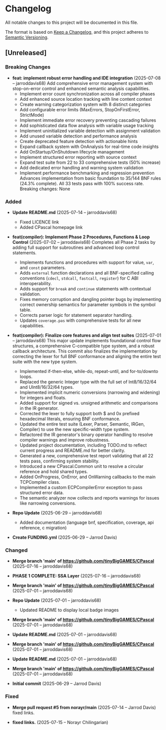 # Changelog

All notable changes to this project will be documented in this file.

The format is based on [Keep a Changelog](https://keepachangelog.com/en/1.0.0/),
and this project adheres to [Semantic Versioning](https://semver.org/spec/v2.0.0.html).

## [Unreleased]

### Breaking Changes
- **feat: implement robust error handling and IDE integration** (2025-07-08 – jarroddavis68)
  Add comprehensive error management system with stop-on-error control
  and enhanced semantic analysis capabilities.
  - Implement error count synchronization across all compiler phases
  - Add enhanced source location tracking with line content context
  - Create warning categorization system with 8 distinct categories
  - Add configurable error limits (MaxErrors, StopOnFirstError, StrictMode)
  - Implement immediate error recovery preventing cascading failures
  - Add sophisticated data flow analysis with variable usage tracking
  - Implement uninitialized variable detection with assignment validation
  - Add unused variable detection and performance analysis
  - Create deprecated feature detection with actionable hints
  - Expand callback system with OnAnalysis for real-time code insights
  - Add OnStartup/OnShutdown lifecycle management
  - Implement structured error reporting with source context
  - Expand test suite from 22 to 33 comprehensive tests (50% increase)
  - Add dedicated error handling and warning system validation
  - Implement performance benchmarking and regression prevention
  Advances implementation from basic foundation to 35/144 BNF rules
  (24.3% complete). All 33 tests pass with 100% success rate.
  Breaking changes: None


### Added
- **Update README.md** (2025-07-14 – jarroddavis68)
  - Fixed LICENCE link
  - Added CPascal homepage link

- **feat(compiler): Implement Phase 2 Procedures, Functions & Loop Control** (2025-07-02 – jarroddavis68)
  Completes all Phase 2 tasks by adding full support for subroutines and advanced loop control statements.
  - Implements functions and procedures with support for value, `var`, and `const` parameters.
  - Adds `external` function declarations and all BNF-specified calling conventions (`cdecl`, `stdcall`, `fastcall`, `register`) for C ABI interoperability.
  - Adds support for `break` and `continue` statements with contextual validation.
  - Fixes memory corruption and dangling pointer bugs by implementing correct ownership semantics for parameter symbols in the symbol table.
  - Corrects parser logic for statement separator handling.
  - Updates `coverage.pas` with comprehensive tests for all new capabilities.

- **feat(compiler): Finalize core features and align test suites** (2025-07-01 – jarroddavis68)
  This major update implements foundational control flow structures, a comprehensive C-compatible type system, and a robust callback architecture. This commit also finalizes the implementation by correcting the lexer for full BNF conformance and aligning the entire test suite with the new type system.
  - Implemented if-then-else, while-do, repeat-until, and for-to/downto loops.
  - Replaced the generic Integer type with the full set of Int8/16/32/64 and UInt8/16/32/64 types.
  - Implemented implicit numeric conversions (narrowing and widening) for integers and floats.
  - Added support for signed vs. unsigned arithmetic and comparisons in the IR generator.
  - Corrected the lexer to fully support both $ and 0x prefixed hexadecimal literals, ensuring BNF conformance.
  - Updated the entire test suite (Lexer, Parser, Semantic, IRGen, Compiler) to use the new specific-width type system.
  - Refactored the IR generator's binary operator handling to resolve compiler warnings and improve robustness.
  - Updated project documentation, including TODO.md to reflect current progress and README.md for better clarity.
  - Generated a new, comprehensive test report validating that all 22 tests pass, confirming system stability.
  - Introduced a new CPascal.Common unit to resolve a circular reference and hold shared types.
  - Added OnProgress, OnError, and OnWarning callbacks to the main TCPCompiler class.
  - Implemented a custom ECPCompilerError exception to pass structured error data.
  - The semantic analyzer now collects and reports warnings for issues like narrowing conversions.

- **Repo Update** (2025-06-29 – jarroddavis68)
  - Added documentation (language bnf, specification, coverage, api reference, c migration)

- **Create FUNDING.yml** (2025-06-29 – Jarrod Davis)


### Changed
- **Merge branch 'main' of https://github.com/tinyBigGAMES/CPascal** (2025-07-16 – jarroddavis68)

- **PHASE 1 COMPLETE: SSA Layer** (2025-07-16 – jarroddavis68)

- **Merge branch 'main' of https://github.com/tinyBigGAMES/CPascal** (2025-07-01 – jarroddavis68)

- **Repo Update** (2025-07-01 – jarroddavis68)
  - Updated README to display local badge images

- **Merge branch 'main' of https://github.com/tinyBigGAMES/CPascal** (2025-07-01 – jarroddavis68)

- **Update README.md** (2025-07-01 – jarroddavis68)

- **Merge branch 'main' of https://github.com/tinyBigGAMES/CPascal** (2025-07-01 – jarroddavis68)

- **Update README.md** (2025-07-01 – jarroddavis68)

- **Merge branch 'main' of https://github.com/tinyBigGAMES/CPascal** (2025-07-01 – jarroddavis68)

- **Initial commit** (2025-06-29 – Jarrod Davis)


### Fixed
- **Merge pull request #5 from norayr/main** (2025-07-14 – Jarrod Davis)
  fixed links.

- **fixed links.** (2025-07-15 – Norayr Chilingarian)

